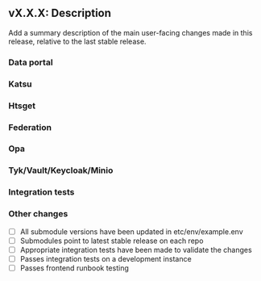 ## vX.X.X: Description
Add a summary description of the main user-facing changes made in this release, relative to the last stable release.

### Data portal

### Katsu

### Htsget

### Federation

### Opa

### Tyk/Vault/Keycloak/Minio

### Integration tests

### Other changes

- [ ] All submodule versions have been updated in etc/env/example.env
- [ ] Submodules point to latest stable release on each repo
- [ ] Appropriate integration tests have been made to validate the changes
- [ ] Passes integration tests on a development instance
- [ ] Passes frontend runbook testing
